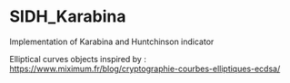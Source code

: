 # SIDH_Karabina
Implementation of Karabina and Huntchinson indicator


Elliptical curves objects inspired by : https://www.miximum.fr/blog/cryptographie-courbes-elliptiques-ecdsa/
